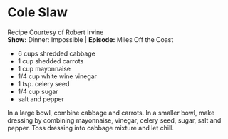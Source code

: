 Cole Slaw
===================

Recipe Courtesy of Robert Irvine<br />
**Show:** Dinner: Impossible | **Episode:** Miles Off the Coast

* 6 cups shredded cabbage
* 1 cup shedded carrots
* 1 cup mayonnaise
* 1/4 cup white wine vinegar
* 1 tsp. celery seed
* 1/4 cup sugar
* salt and pepper

In a large bowl, combine cabbage and carrots. In a smaller bowl, make
dressing by combining mayonnaise, vinegar, celery seed, sugar, salt and
pepper. Toss dressing into cabbage mixture and let chill.
